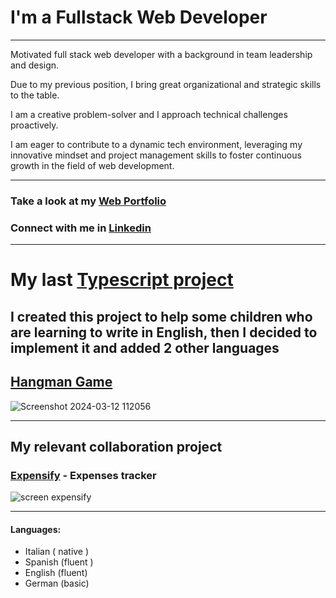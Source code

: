 # I'm a Fullstack Web Developer

---
Motivated full stack web developer with a background in team leadership and design. 

Due to my previous position, I bring great organizational and strategic skills to the table. 

I am a creative problem-solver and I approach technical challenges proactively. 

I am eager to contribute to a dynamic tech environment, leveraging my innovative mindset and project management skills to foster continuous growth in the field of web development.

---

### Take a look at my [Web Portfolio](https://www.barbara-dev.com/)
### Connect with me in [Linkedin](https://www.linkedin.com/in/barbara-papa-30980a106/) 

---

# My last [Typescript project](https://github.com/BarbaraPapa/Hangman-game)
## I created this project to help some children who are learning to write in English, then I decided to implement it and added 2 other languages
## [Hangman Game](https://hangman-game-sandy.vercel.app/)
![Screenshot 2024-03-12 112056](https://github.com/BarbaraPapa/BarbaraPapa/assets/103266205/3ba3696d-3f66-45b0-a31c-278662903271)

---

## My relevant collaboration project

### [Expensify](https://github.com/BarbaraPapa/Expensify-Expenses_Tracker_Frontend) - Expenses tracker
![screen expensify](https://github.com/BarbaraPapa/BarbaraPapa/assets/103266205/7ecdc583-b48f-466c-8d12-0da7d09407b8)

---
#### Languages:
- Italian ( native )
- Spanish (fluent ) 
- English (fluent) 
- German (basic) 





